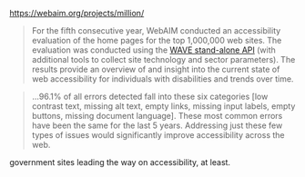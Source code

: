 https://webaim.org/projects/million/

> For the fifth consecutive year, WebAIM conducted an accessibility evaluation of the home pages for the top 1,000,000 web sites. The evaluation was conducted using the [WAVE stand-alone API](https://wave.webaim.org/standalone) (with additional tools to collect site technology and sector parameters). The results provide an overview of and insight into the current state of web accessibility for individuals with disabilities and trends over time.

> ...96.1% of all errors detected fall into these six categories [low contrast text, missing alt text, empty links, missing input labels, empty buttons, missing document language]. These most common errors have been the same for the last 5 years. Addressing just these few types of issues would significantly improve accessibility across the web.

government sites leading the way on accessibility, at least.